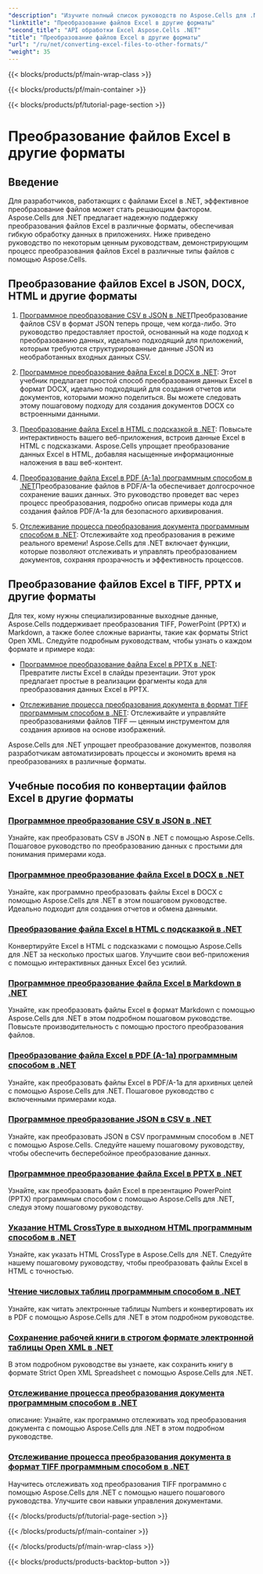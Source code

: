 ```yaml
---
"description": "Изучите полный список руководств по Aspose.Cells для .NET, чтобы преобразовать файлы Excel в такие форматы, как JSON, DOCX, HTML, PDF, Markdown и другие."
"linktitle": "Преобразование файлов Excel в другие форматы"
"second_title": "API обработки Excel Aspose.Cells .NET"
"title": "Преобразование файлов Excel в другие форматы"
"url": "/ru/net/converting-excel-files-to-other-formats/"
"weight": 35
---
```


{{< blocks/products/pf/main-wrap-class >}}

{{< blocks/products/pf/main-container >}}

{{< blocks/products/pf/tutorial-page-section >}}

# Преобразование файлов Excel в другие форматы

## Введение

Для разработчиков, работающих с файлами Excel в .NET, эффективное преобразование файлов может стать решающим фактором. Aspose.Cells для .NET предлагает надежную поддержку преобразования файлов Excel в различные форматы, обеспечивая гибкую обработку данных в приложениях. Ниже приведено руководство по некоторым ценным руководствам, демонстрирующим процесс преобразования файлов Excel в различные типы файлов с помощью Aspose.Cells.

## Преобразование файлов Excel в JSON, DOCX, HTML и другие форматы

1. [Программное преобразование CSV в JSON в .NET](./converting-csv-to-json/)Преобразование файлов CSV в формат JSON теперь проще, чем когда-либо. Это руководство предоставляет простой, основанный на коде подход к преобразованию данных, идеально подходящий для приложений, которым требуются структурированные данные JSON из необработанных входных данных CSV.

2. [Программное преобразование файла Excel в DOCX в .NET](./converting-excel-file-to-docx/): Этот учебник предлагает простой способ преобразования данных Excel в формат DOCX, идеально подходящий для создания отчетов или документов, которыми можно поделиться. Вы можете следовать этому пошаговому подходу для создания документов DOCX со встроенными данными.

3. [Преобразование файла Excel в HTML с подсказкой в .NET](./converting-excel-file-to-html-with-tooltip/): Повысьте интерактивность вашего веб-приложения, встроив данные Excel в HTML с подсказками. Aspose.Cells упрощает преобразование данных Excel в HTML, добавляя насыщенные информационные наложения в ваш веб-контент.

4. [Преобразование файла Excel в PDF (A-1a) программным способом в .NET](./converting-excel-file-to-pdf-a-1a/)Преобразование файлов в PDF/A-1a обеспечивает долгосрочное сохранение ваших данных. Это руководство проведет вас через процесс преобразования, подробно описав примеры кода для создания файлов PDF/A-1a для безопасного архивирования.

5. [Отслеживание процесса преобразования документа программным способом в .NET](./tracking-document-conversion-progress/): Отслеживайте ход преобразования в режиме реального времени! Aspose.Cells для .NET включает функции, которые позволяют отслеживать и управлять преобразованием документов, сохраняя прозрачность и эффективность процессов.

## Преобразование файлов Excel в TIFF, PPTX и другие форматы

Для тех, кому нужны специализированные выходные данные, Aspose.Cells поддерживает преобразования TIFF, PowerPoint (PPTX) и Markdown, а также более сложные варианты, такие как форматы Strict Open XML. Следуйте подробным руководствам, чтобы узнать о каждом формате и примере кода:

- [Программное преобразование файла Excel в PPTX в .NET](./converting-excel-file-to-pptx/): Превратите листы Excel в слайды презентации. Этот урок предлагает простые в реализации фрагменты кода для преобразования данных Excel в PPTX.

- [Отслеживание процесса преобразования документа в формат TIFF программным способом в .NET](./tracking-document-conversion-progress-for-tiff/): Отслеживайте и управляйте преобразованиями файлов TIFF — ценным инструментом для создания архивов на основе изображений.

Aspose.Cells для .NET упрощает преобразование документов, позволяя разработчикам автоматизировать процессы и экономить время на преобразованиях в различные форматы.

## Учебные пособия по конвертации файлов Excel в другие форматы
### [Программное преобразование CSV в JSON в .NET](./converting-csv-to-json/)
Узнайте, как преобразовать CSV в JSON в .NET с помощью Aspose.Cells. Пошаговое руководство по преобразованию данных с простыми для понимания примерами кода.
### [Программное преобразование файла Excel в DOCX в .NET](./converting-excel-file-to-docx/)
Узнайте, как программно преобразовать файлы Excel в DOCX с помощью Aspose.Cells для .NET в этом пошаговом руководстве. Идеально подходит для создания отчетов и обмена данными.
### [Преобразование файла Excel в HTML с подсказкой в .NET](./converting-excel-file-to-html-with-tooltip/)
Конвертируйте Excel в HTML с подсказками с помощью Aspose.Cells для .NET за несколько простых шагов. Улучшите свои веб-приложения с помощью интерактивных данных Excel без усилий.
### [Программное преобразование файла Excel в Markdown в .NET](./converting-excel-file-to-markdown/)
Узнайте, как преобразовать файлы Excel в формат Markdown с помощью Aspose.Cells для .NET в этом подробном пошаговом руководстве. Повысьте производительность с помощью простого преобразования файлов.
### [Преобразование файла Excel в PDF (A-1a) программным способом в .NET](./converting-excel-file-to-pdf-a-1a/)
Узнайте, как преобразовать файлы Excel в PDF/A-1a для архивных целей с помощью Aspose.Cells для .NET. Пошаговое руководство с включенными примерами кода.
### [Программное преобразование JSON в CSV в .NET](./converting-json-to-csv/)
Узнайте, как преобразовать JSON в CSV программным способом в .NET с помощью Aspose.Cells. Следуйте нашему пошаговому руководству, чтобы обеспечить бесперебойное преобразование данных.
### [Программное преобразование файла Excel в PPTX в .NET](./converting-excel-file-to-pptx/)
Узнайте, как преобразовать файл Excel в презентацию PowerPoint (PPTX) программным способом с помощью Aspose.Cells для .NET, следуя этому пошаговому руководству.
### [Указание HTML CrossType в выходном HTML программным способом в .NET](./specifying-html-crosstype-in-output-html/)
Узнайте, как указать HTML CrossType в Aspose.Cells для .NET. Следуйте нашему пошаговому руководству, чтобы преобразовать файлы Excel в HTML с точностью.
### [Чтение числовых таблиц программным способом в .NET](./reading-numbers-spreadsheet/)
Узнайте, как читать электронные таблицы Numbers и конвертировать их в PDF с помощью Aspose.Cells для .NET в этом подробном руководстве.
### [Сохранение рабочей книги в строгом формате электронной таблицы Open XML в .NET](./saving-workbook-to-strict-open-xml-spreadsheet-format/)
В этом подробном руководстве вы узнаете, как сохранить книгу в формате Strict Open XML Spreadsheet с помощью Aspose.Cells для .NET.
### [Отслеживание процесса преобразования документа программным способом в .NET](./tracking-document-conversion-progress/)
описание: Узнайте, как программно отслеживать ход преобразования документа с помощью Aspose.Cells для .NET в этом подробном руководстве.
### [Отслеживание процесса преобразования документа в формат TIFF программным способом в .NET](./tracking-document-conversion-progress-for-tiff/)
Научитесь отслеживать ход преобразования TIFF программно с помощью Aspose.Cells для .NET с помощью нашего пошагового руководства. Улучшите свои навыки управления документами.

{{< /blocks/products/pf/tutorial-page-section >}}

{{< /blocks/products/pf/main-container >}}

{{< /blocks/products/pf/main-wrap-class >}}

{{< blocks/products/products-backtop-button >}}